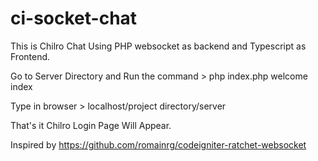 # ci-socket-chat

This is Chilro Chat Using PHP websocket as backend and Typescript as Frontend.

Go to Server Directory and Run the command > php index.php welcome index

Type in browser > localhost/project directory/server

That's it Chilro Login Page Will Appear.

Inspired by https://github.com/romainrg/codeigniter-ratchet-websocket
